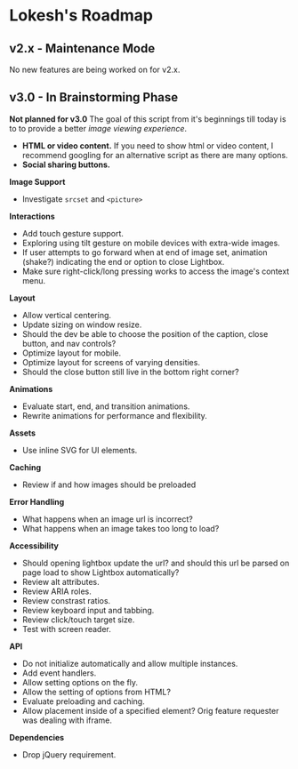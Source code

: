 # Lokesh's Roadmap

## v2.x - Maintenance Mode

No new features are being worked on for v2.x.

## v3.0 - In Brainstorming Phase

**Not planned for v3.0**
The goal of this script from it's beginnings till today is to to provide a better *image viewing experience*.

- **HTML or video content.**  If you need to show html or video content, I recommend googling for an alternative script as there are many options.
- **Social sharing buttons.**

**Image Support**
- Investigate `srcset` and `<picture>`

**Interactions**
- Add touch gesture support.
- Exploring using tilt gesture on mobile devices with extra-wide images.
- If user attempts to go forward when at end of image set, animation (shake?) indicating the end or option to close Lightbox.
- Make sure right-click/long pressing works to access the image's context menu.

**Layout**
- Allow vertical centering.
- Update sizing on window resize.
- Should the dev be able to choose the position of the caption, close button, and nav controls?
- Optimize layout for mobile.
- Optimize layout for screens of varying densities.
- Should the close button still live in the bottom right corner?

**Animations**
- Evaluate start, end, and transition animations.
- Rewrite animations for performance and flexibility.

**Assets**
- Use inline SVG for UI elements.

**Caching**
- Review if and how images should be preloaded

**Error Handling**
- What happens when an image url is incorrect?
- What happens when an image takes too long to load?

**Accessibility**
- Should opening lightbox update the url? and should this url be parsed on page load to show Lightbox automatically?
- Review alt attributes.
- Review ARIA roles.
- Review constrast ratios.
- Review keyboard input and tabbing.
- Review click/touch target size.
- Test with screen reader.

**API**
- Do not initialize automatically and allow multiple instances.
- Add event handlers.
- Allow setting options on the fly.
- Allow the setting of options from HTML?
- Evaluate preloading and caching.
- Allow placement inside of a specified element? Orig feature requester was dealing with iframe.

**Dependencies**
- Drop jQuery requirement.
